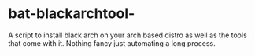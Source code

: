 # bat-blackarchtool-
A script to install black arch on your arch based distro as well as the tools that come with it. Nothing fancy just automating a long process.
